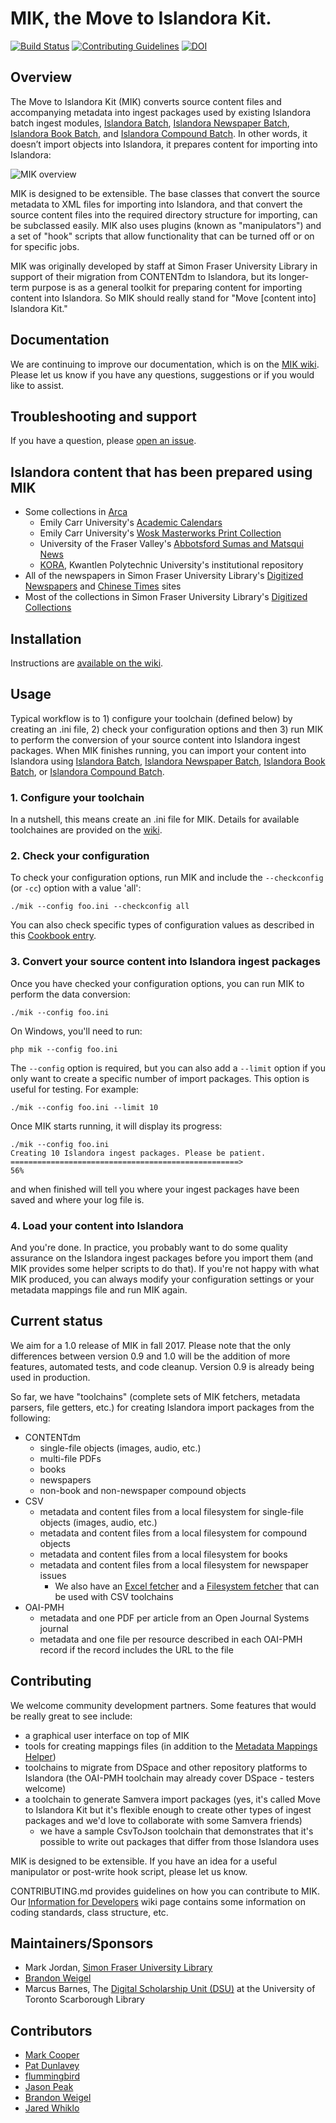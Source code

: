 # MIK, the Move to Islandora Kit. 
[![Build Status](https://travis-ci.org/MarcusBarnes/mik.png?branch=master)](https://travis-ci.org/MarcusBarnes/mik) [![Contributing Guidelines](https://camo.githubusercontent.com/c894b931be82a2485adc42f44327b27b0ad29c9d/687474703a2f2f696d672e736869656c64732e696f2f62616467652f434f4e545249425554494e472d47756964656c696e65732d626c75652e737667)](CONTRIBUTING.md) [![DOI](https://zenodo.org/badge/33207077.svg)](https://zenodo.org/badge/latestdoi/33207077)

## Overview

The Move to Islandora Kit (MIK) converts source content files and accompanying metadata into ingest packages used by existing Islandora batch ingest modules, [Islandora Batch](https://github.com/Islandora/islandora_batch), [Islandora Newspaper Batch](https://github.com/discoverygarden/islandora_newspaper_batch), [Islandora Book Batch](https://github.com/Islandora/islandora_book_batch), and [Islandora Compound Batch](https://github.com/MarcusBarnes/islandora_compound_batch). In other words, it doesn’t import objects into Islandora, it prepares content for importing into Islandora:

![MIK overview](https://www.dropbox.com/s/6ce0ak8nb1nnv2z/MIK_overview_general.png?dl=1)

MIK is designed to be extensible. The base classes that convert the source metadata to XML files for importing into Islandora, and that convert the source content files into the required directory structure for importing, can be subclassed easily. MIK also uses plugins (known as "manipulators") and a set of "hook" scripts that allow functionality that can be turned off or on for specific jobs.

MIK was originally developed by staff at Simon Fraser University Library in support of their migration from CONTENTdm to Islandora, but its longer-term purpose is as a general toolkit for preparing content for importing content into Islandora. So MIK should really stand for "Move [content into] Islandora Kit."

## Documentation

We are continuing to improve our documentation, which is on the [MIK wiki](https://github.com/MarcusBarnes/mik/wiki). Please let us know if you have any questions, suggestions or if you would like to assist.

## Troubleshooting and support

If you have a question, please [open an issue](https://github.com/MarcusBarnes/mik/issues).

## Islandora content that has been prepared using MIK

* Some collections in [Arca](http://arcabc.ca/)
  * Emily Carr University's [Academic Calendars](http://arcabc.ca/islandora/object/ecuad:cals)
  * Emily Carr University's [Wosk Masterworks Print Collection](http://arcabc.ca/islandora/object/ecuad:wosk)
  * University of the Fraser Valley's [Abbotsford Sumas and Matsqui News](http://ufv.arcabc.ca/islandora/object/ufv%3A255)
  * [KORA](http://kora.kpu.ca/), Kwantlen Polytechnic University's institutional repository
* All of the newspapers in Simon Fraser University Library's [Digitized Newspapers](http://newspapers.lib.sfu.ca/) and [Chinese Times](http://chinesetimes.lib.sfu.ca/) sites
* Most of the collections in Simon Fraser University Library's [Digitized Collections](http://digital.lib.sfu.ca/)

## Installation

Instructions are [available on the wiki](https://github.com/MarcusBarnes/mik/wiki/Installation).

## Usage

Typical workflow is to 1) configure your toolchain (defined below) by creating an .ini file, 2) check your configuration options and then 3) run MIK to perform the conversion of your source content into Islandora ingest packages. When MIK finishes running, you can import your content into Islandora using [Islandora Batch](https://github.com/Islandora/islandora_batch), [Islandora Newspaper Batch](https://github.com/discoverygarden/islandora_newspaper_batch), [Islandora Book Batch](https://github.com/Islandora/islandora_book_batch), or [Islandora Compound Batch](https://github.com/MarcusBarnes/islandora_compound_batch).

### 1. Configure your toolchain

In a nutshell, this means create an .ini file for MIK. Details for available toolchaines are provided on the [wiki](https://github.com/MarcusBarnes/mik/wiki/Toolchains).

### 2. Check your configuration

To check your configuration options, run MIK and include the `--checkconfig` (or `-cc`) option with a value 'all':

```./mik --config foo.ini --checkconfig all```

You can also check specific types of configuration values as described in this [Cookbook entry](https://github.com/MarcusBarnes/mik/wiki/Cookbook:-Check-your-MIK-configuration-values).

### 3. Convert your source content into Islandora ingest packages

Once you have checked your configuration options, you can run MIK to perform the data conversion:

```./mik --config foo.ini```

On Windows, you'll need to run:

```php mik --config foo.ini```

The `--config` option is required, but you can also add a `--limit` option if you only want to create a specific number of import packages. This option is useful for testing. For example:

```./mik --config foo.ini --limit 10```

Once MIK starts running, it will display its progress:

```
./mik --config foo.ini
Creating 10 Islandora ingest packages. Please be patient.
===================================================>                          56%
```

and when finished will tell you where your ingest packages have been saved and where your log file is.

### 4. Load your content into Islandora

And you're done. In practice, you probably want to do some quality assurance on the Islandora ingest packages before you import them (and MIK provides some helper scripts to do that). If you're not happy with what MIK produced, you can always modify your configuration settings or your metadata mappings file and run MIK again.

## Current status

We aim for a 1.0 release of MIK in fall 2017. Please note that the only differences between version 0.9 and 1.0 will be the addition of more features, automated tests, and code cleanup. Version 0.9 is already being used in production.

So far, we have "toolchains" (complete sets of MIK fetchers, metadata parsers, file getters, etc.) for creating Islandora import packages from the following:

* CONTENTdm
  * single-file objects (images, audio, etc.)
  * multi-file PDFs
  * books
  * newspapers
  * non-book and non-newspaper compound objects
* CSV
  * metadata and content files from a local filesystem for single-file objects (images, audio, etc.)
  * metadata and content files from a local filesystem for compound objects
  * metadata and content files from a local filesystem for books
  * metadata and content files from a local filesystem for newspaper issues
    * We also have an [Excel fetcher](https://github.com/MarcusBarnes/mik/wiki/Cookbook:-Using-the-Excel-fetcher) and a [Filesystem fetcher](https://github.com/MarcusBarnes/mik/wiki/Cookbook:-Using-the-Filesystem-fetcher) that can be used with CSV toolchains
* OAI-PMH
  * metadata and one PDF per article from an Open Journal Systems journal
  * metadata and one file per resource described in each OAI-PMH record if the record includes the URL to the file

## Contributing

We welcome community development partners. Some features that would be really great to see include:

* a graphical user interface on top of MIK
* tools for creating mappings files (in addition to the [Metadata Mappings Helper](https://github.com/MarcusBarnes/mik/wiki/Cookbook:-Using-the-Metadata-Mappings-Helper))
* toolchains to migrate from DSpace and other repository platforms to Islandora (the OAI-PMH toolchain may already cover DSpace - testers welcome)
* a toolchain to generate Samvera import packages (yes, it's called Move to Islandora Kit but it's flexible enough to create other types of ingest packages and we'd love to collaborate with some Samvera friends)
  * we have a sample CsvToJson toolchain that demonstrates that it's possible to write out packages that differ from those Islandora uses

MIK is designed to be extensible. If you have an idea for a useful manipulator or post-write hook script, please let us know.

CONTRIBUTING.md provides guidelines on how you can contribute to MIK. Our [Information for Developers](https://github.com/MarcusBarnes/mik/wiki/Information-for-developers) wiki page contains some information on coding standards, class structure, etc.

## Maintainers/Sponsors

* Mark Jordan, [Simon Fraser University Library](http://www.lib.sfu.ca/)
* [Brandon Weigel](https://github.com/bondjimbond)
* Marcus Barnes, The [Digital Scholarship Unit (DSU)](https://www.utsc.utoronto.ca/digitalscholarship/) at the University of Toronto Scarborough Library

## Contributors

* [Mark Cooper](https://github.com/mark-cooper)
* [Pat Dunlavey](https://github.com/patdunlavey)
* [flummingbird](https://github.com/flummingbird)
* [Jason Peak](https://github.com/jpeak5)
* [Brandon Weigel](https://github.com/bondjimbond)
* [Jared Whiklo](https://github.com/whikloj)


